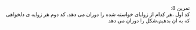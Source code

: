 <div dir="rtl">
 تمرین 8:</br>
 کد اول  ،هر کدام از زوایای خواسته شده را دوران می دهد. کد دوم هر زوایه ی دلخواهی که به ان بدهیم،شکل را دوران می دهد

</div>
